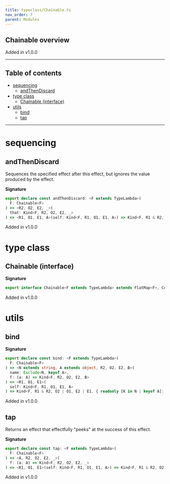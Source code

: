 ```yaml
---
title: typeclass/Chainable.ts
nav_order: 7
parent: Modules
---
```


## Chainable overview

Added in v1.0.0

---

<h2 class="text-delta">Table of contents</h2>

- [sequencing](#sequencing)
  - [andThenDiscard](#andthendiscard)
- [type class](#type-class)
  - [Chainable (interface)](#chainable-interface)
- [utils](#utils)
  - [bind](#bind)
  - [tap](#tap)

---

# sequencing

## andThenDiscard

Sequences the specified effect after this effect, but ignores the value
produced by the effect.

**Signature**

```ts
export declare const andThenDiscard: <F extends TypeLambda>(
  F: Chainable<F>
) => <R2, O2, E2, _>(
  that: Kind<F, R2, O2, E2, _>
) => <R1, O1, E1, A>(self: Kind<F, R1, O1, E1, A>) => Kind<F, R1 & R2, O2 | O1, E2 | E1, A>
```

Added in v1.0.0

# type class

## Chainable (interface)

**Signature**

```ts
export interface Chainable<F extends TypeLambda> extends FlatMap<F>, Covariant<F> {}
```

Added in v1.0.0

# utils

## bind

**Signature**

```ts
export declare const bind: <F extends TypeLambda>(
  F: Chainable<F>
) => <N extends string, A extends object, R2, O2, E2, B>(
  name: Exclude<N, keyof A>,
  f: (a: A) => Kind<F, R2, O2, E2, B>
) => <R1, O1, E1>(
  self: Kind<F, R1, O1, E1, A>
) => Kind<F, R1 & R2, O2 | O1, E2 | E1, { readonly [K in N | keyof A]: K extends keyof A ? A[K] : B }>
```

Added in v1.0.0

## tap

Returns an effect that effectfully "peeks" at the success of this effect.

**Signature**

```ts
export declare const tap: <F extends TypeLambda>(
  F: Chainable<F>
) => <A, R2, O2, E2, _>(
  f: (a: A) => Kind<F, R2, O2, E2, _>
) => <R1, O1, E1>(self: Kind<F, R1, O1, E1, A>) => Kind<F, R1 & R2, O2 | O1, E2 | E1, A>
```

Added in v1.0.0
